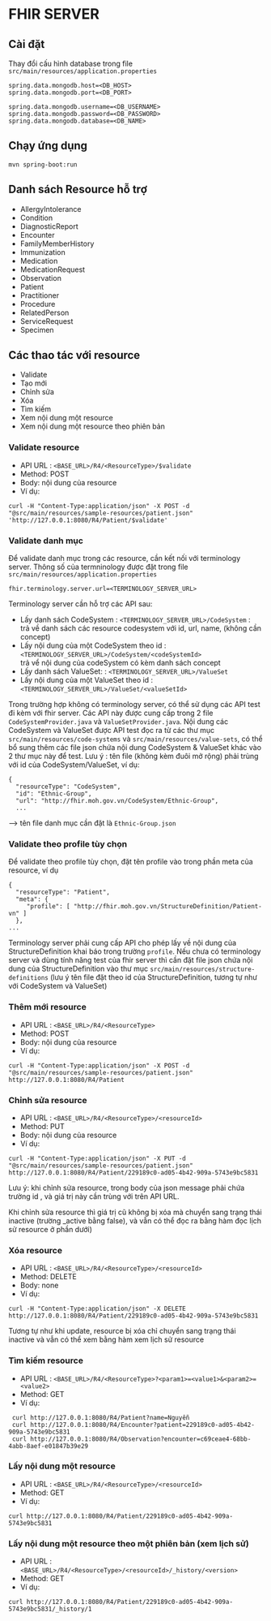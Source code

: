 # FHIR SERVER 

## Cài đặt 
Thay đổi cấu hình database trong file `src/main/resources/application.properties`  

```
spring.data.mongodb.host=<DB_HOST>
spring.data.mongodb.port=<DB_PORT>

spring.data.mongodb.username=<DB_USERNAME>
spring.data.mongodb.password=<DB_PASSWORD>
spring.data.mongodb.database=<DB_NAME>

```

## Chạy ứng dụng  
```
mvn spring-boot:run
```
## Danh sách Resource hỗ trợ  
 - AllergyIntolerance
 - Condition
 - DiagnosticReport
 - Encounter
 - FamilyMemberHistory
 - Immunization
 - Medication
 - MedicationRequest
 - Observation
 - Patient
 - Practitioner
 - Procedure
 - RelatedPerson
 - ServiceRequest
 - Specimen
 
## Các thao tác với resource  
 - Validate
 - Tạo mới
 - Chỉnh sửa
 - Xóa
 - Tìm kiếm
 - Xem nội dung một resource
 - Xem nội dung một resource theo phiên bản
 
### Validate resource  
- API URL : `<BASE_URL>/R4/<ResourceType>/$validate`
- Method: POST
- Body: nội dung của resource
- Ví dụ:
```
curl -H "Content-Type:application/json" -X POST -d "@src/main/resources/sample-resources/patient.json" 'http://127.0.0.1:8080/R4/Patient/$validate'
```
  
### Validate danh mục
Để validate danh mục trong các resource, cần kết nối với terminology server. Thông số của termninology được đặt trong file `src/main/resources/application.properties`  
```
fhir.terminology.server.url=<TERMINOLOGY_SERVER_URL>
```

Terminology server cần hỗ trợ các API sau:  
 - Lấy danh sách CodeSystem : `<TERMINOLOGY_SERVER_URL>/CodeSystem` :  
   trả về danh sách các resource codesystem với id, url, name, (không cần concept)
 - Lấy nội dung của một CodeSystem theo id : `<TERMINOLOGY_SERVER_URL>/CodeSystem/<codeSystemId>`  
   trả vể nội dung của codeSystem có kèm danh sách concept
 - Lấy danh sách ValueSet: : `<TERMINOLOGY_SERVER_URL>/ValueSet` 
 - Lấy nội dung của một ValueSet theo id : `<TERMINOLOGY_SERVER_URL>/ValueSet/<valueSetId>`

Trong trường hợp không có terminology server, có thể sử dụng các API test đi kèm với fhir server. Các API này được cung cấp trong 2 file `CodeSystemProvider.java` và `ValueSetProvider.java`. Nội dung các CodeSystem và ValueSet được API test đọc ra từ các thư mục `src/main/resources/code-systems` và `src/main/resources/value-sets`, có thể bổ sung thêm các file json chứa nội dung CodeSystem & ValueSet khác vào 2 thư mục này để test. Lưu ý : tên file (không kèm đuôi mở rộng) phải trùng với id của CodeSystem/ValueSet, ví dụ:
```
{
  "resourceType": "CodeSystem",
  "id": "Ethnic-Group",
  "url": "http://fhir.moh.gov.vn/CodeSystem/Ethnic-Group",
  ...
  ``` 
--> tên file danh mục cần đặt là `Ethnic-Group.json`

### Validate theo profile tùy chọn
Để validate theo profile tùy chọn, đặt tên profile vào trong phần meta của resource, ví dụ
```
{  
  "resourceType": "Patient",
  "meta": {
     "profile": [ "http://fhir.moh.gov.vn/StructureDefinition/Patient-vn" ]
  },
...
```
Terminology server phải cung cấp API cho phép lấy về nội dung của StructureDefinition khai báo trong trường `profile`. Nếu chưa có terminology server và dùng tính năng test của fhir server thì cần đặt file json chứa nội dung của StructureDefinition vào thư mục `src/main/resources/structure-definitions` (lưu ý tên file đặt theo id của StructureDefinition, tương tự như với CodeSystem và ValueSet)

### Thêm mới resource
- API URL : `<BASE_URL>/R4/<ResourceType>`
- Method: POST
- Body: nội dung của resource
- Ví dụ:
```
curl -H "Content-Type:application/json" -X POST -d "@src/main/resources/sample-resources/patient.json" http://127.0.0.1:8080/R4/Patient
```
 
### Chỉnh sửa resource
- API URL : `<BASE_URL>/R4/<ResourceType>/<resourceId>`
- Method: PUT
- Body: nội dung của resource
- Ví dụ:
```
curl -H "Content-Type:application/json" -X PUT -d "@src/main/resources/sample-resources/patient.json" http://127.0.0.1:8080/R4/Patient/229189c0-ad05-4b42-909a-5743e9bc5831
```
Lưu ý: khi chỉnh sửa resource, trong body của json message phải chứa trường id , và giá trị này cần trùng với <resourceId> trên API URL.   

Khi chỉnh sửa resource thì giá trị cũ không bị xóa mà chuyển sang trạng thái inactive (trường _active bằng false), và vẫn có thể đọc ra bằng hàm đọc lịch sử resource ở phần dưới)
 
 ### Xóa resource
- API URL : `<BASE_URL>/R4/<ResourceType>/<resourceId>`
- Method: DELETE
- Body: none
- Ví dụ:
```
curl -H "Content-Type:application/json" -X DELETE http://127.0.0.1:8080/R4/Patient/229189c0-ad05-4b42-909a-5743e9bc5831
 ```
 Tương tự như khi update, resource bị xóa chỉ chuyển sang trạng thái inactive và vẫn có thể xem bằng hàm xem lịch sử resource
 
 ### Tìm kiếm resource
- API URL : `<BASE_URL>/R4/<ResourceType>?<param1>=<value1>&<param2>=<value2>`
- Method: GET
- Ví dụ:
```
 curl http://127.0.0.1:8080/R4/Patient?name=Nguyễn
 curl http://127.0.0.1:8080/R4/Encounter?patient=229189c0-ad05-4b42-909a-5743e9bc5831
 curl http://127.0.0.1:8080/R4/Observation?encounter=c69ceae4-68bb-4abb-8aef-e01847b39e29
```
 
 ### Lấy nội dung một resource
- API URL : `<BASE_URL>/R4/<ResourceType>/<resourceId>`
- Method: GET
- Ví dụ:
```
curl http://127.0.0.1:8080/R4/Patient/229189c0-ad05-4b42-909a-5743e9bc5831
```
 
 ### Lấy nội dung một resource theo một phiên bản (xem lịch sử)
- API URL : `<BASE_URL>/R4/<ResourceType>/<resourceId>/_history/<version>`
- Method: GET
- Ví dụ:
```
curl http://127.0.0.1:8080/R4/Patient/229189c0-ad05-4b42-909a-5743e9bc5831/_history/1
```
